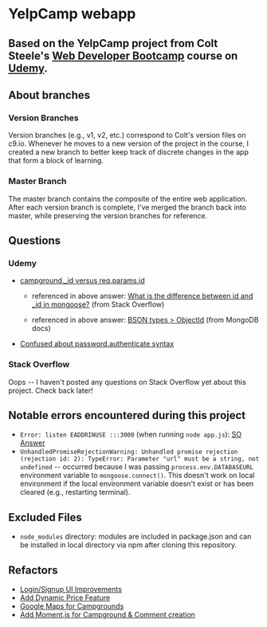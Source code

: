 # YelpCamp webapp

## Based on the YelpCamp project from Colt Steele's [Web Developer Bootcamp](https://www.udemy.com/the-web-developer-bootcamp/) course on [Udemy](https://www.udemy.com).

## About branches

### Version Branches
Version branches (e.g., v1, v2, etc.) correspond to Colt's version files on c9.io. Whenever he moves to a new version of the project in the course, I created a new branch to better keep track of discrete changes in the app that form a block of learning.

### Master Branch
The master branch contains the composite of the entire web application. After each version branch is complete, I've merged the branch back into master, while preserving the version branches for reference.

## Questions

### Udemy
* [campground.\_id versus req.params.id](https://www.udemy.com/the-web-developer-bootcamp/learn/v4/questions/3596390)  

  * referenced in above answer: [What is the difference between id and \_id in mongoose?](https://stackoverflow.com/questions/15724272/what-is-the-difference-between-id-and-id-in-mongoose/15724424#15724424) (from Stack Overflow)

  * referenced in above answer: [BSON types > ObjectId](https://docs.mongodb.com/manual/reference/bson-types/#objectid) (from MongoDB docs)

* [Confused about password.authenticate syntax](https://www.udemy.com/the-web-developer-bootcamp/learn/v4/questions/3600388) 

### Stack Overflow
Oops -- I haven't posted any questions on Stack Overflow yet about this project. Check back later!

## Notable errors encountered during this project
* `Error: listen EADDRINUSE :::3000` (when running `node app.js`): [SO Answer](https://stackoverflow.com/a/30163868)
* `UnhandledPromiseRejectionWarning: Unhandled promise rejection (rejection id: 2): TypeError: Parameter "url" must be a string, not undefined` -- occurred because I was passing `process.env.DATABASEURL` environment variable to `mongoose.connect()`. This doesn't work on local environment if the local environment variable doesn't exist or has been cleared (e.g., restarting terminal).

## Excluded Files
* `node_modules` directory: modules are included in package.json and can be installed in local directory via npm after cloning this repository.

## Refactors 
* [Login/Signup UI Improvements](http://slides.com/nax3t/yelpcamp-refactor-ui#/)
* [Add Dynamic Price Feature](http://slides.com/nax3t/yelpcamp-refactor-pricing#/)
* [Google Maps for Campgrounds](http://slides.com/nax3t/yelpcamp-refactor-google-maps#/)
* [Add Moment.js for Campground & Comment creation](http://slides.com/nax3t/yelpcamp-refactor-moment#/)